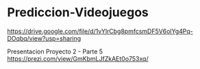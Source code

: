 # Prediccion-Videojuegos

https://drive.google.com/file/d/1vYlrCbg8pmfcsmDF5V6olYg4Pq-DOqbq/view?usp=sharing

Presentacion Proyecto 2 - Parte 5
https://prezi.com/view/GmKbmLJfZkAEt0o753xq/
